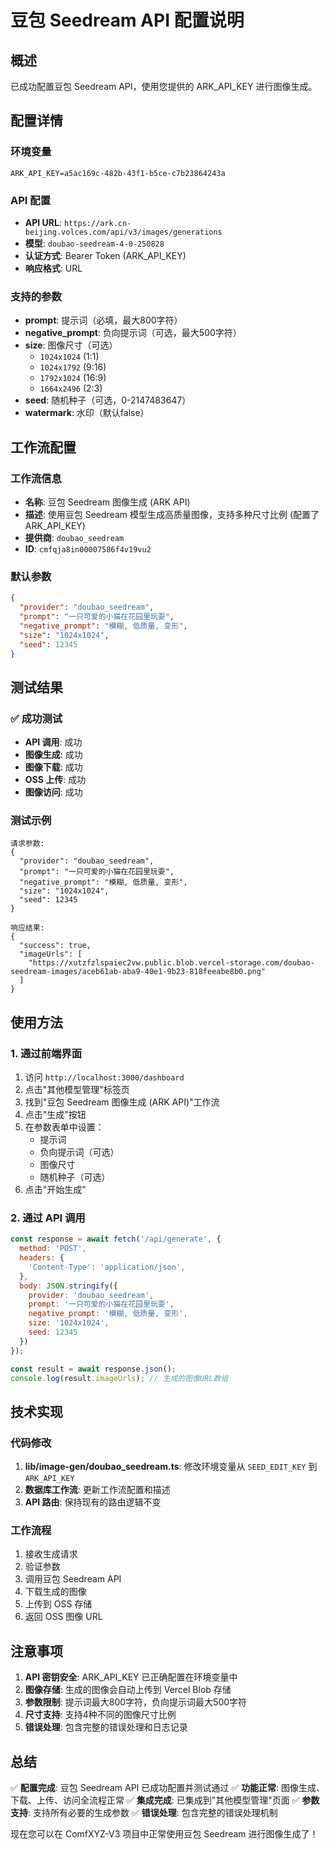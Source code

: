 # 豆包 Seedream API 配置说明

## 概述

已成功配置豆包 Seedream API，使用您提供的 ARK_API_KEY 进行图像生成。

## 配置详情

### 环境变量
```env
ARK_API_KEY=a5ac169c-482b-43f1-b5ce-c7b23864243a
```

### API 配置
- **API URL**: `https://ark.cn-beijing.volces.com/api/v3/images/generations`
- **模型**: `doubao-seedream-4-0-250828`
- **认证方式**: Bearer Token (ARK_API_KEY)
- **响应格式**: URL

### 支持的参数
- **prompt**: 提示词（必填，最大800字符）
- **negative_prompt**: 负向提示词（可选，最大500字符）
- **size**: 图像尺寸（可选）
  - `1024x1024` (1:1)
  - `1024x1792` (9:16)
  - `1792x1024` (16:9)
  - `1664x2496` (2:3)
- **seed**: 随机种子（可选，0-2147483647）
- **watermark**: 水印（默认false）

## 工作流配置

### 工作流信息
- **名称**: 豆包 Seedream 图像生成 (ARK API)
- **描述**: 使用豆包 Seedream 模型生成高质量图像，支持多种尺寸比例 (配置了 ARK_API_KEY)
- **提供商**: `doubao_seedream`
- **ID**: `cmfqja8in00007586f4v19vu2`

### 默认参数
```json
{
  "provider": "doubao_seedream",
  "prompt": "一只可爱的小猫在花园里玩耍",
  "negative_prompt": "模糊, 低质量, 变形",
  "size": "1024x1024",
  "seed": 12345
}
```

## 测试结果

### ✅ 成功测试
- **API 调用**: 成功
- **图像生成**: 成功
- **图像下载**: 成功
- **OSS 上传**: 成功
- **图像访问**: 成功

### 测试示例
```
请求参数:
{
  "provider": "doubao_seedream",
  "prompt": "一只可爱的小猫在花园里玩耍",
  "negative_prompt": "模糊, 低质量, 变形",
  "size": "1024x1024",
  "seed": 12345
}

响应结果:
{
  "success": true,
  "imageUrls": [
    "https://xutzfzlspaiec2vw.public.blob.vercel-storage.com/doubao-seedream-images/aceb61ab-aba9-40e1-9b23-818feeabe8b0.png"
  ]
}
```

## 使用方法

### 1. 通过前端界面
1. 访问 `http://localhost:3000/dashboard`
2. 点击"其他模型管理"标签页
3. 找到"豆包 Seedream 图像生成 (ARK API)"工作流
4. 点击"生成"按钮
5. 在参数表单中设置：
   - 提示词
   - 负向提示词（可选）
   - 图像尺寸
   - 随机种子（可选）
6. 点击"开始生成"

### 2. 通过 API 调用
```javascript
const response = await fetch('/api/generate', {
  method: 'POST',
  headers: {
    'Content-Type': 'application/json',
  },
  body: JSON.stringify({
    provider: 'doubao_seedream',
    prompt: '一只可爱的小猫在花园里玩耍',
    negative_prompt: '模糊, 低质量, 变形',
    size: '1024x1024',
    seed: 12345
  })
});

const result = await response.json();
console.log(result.imageUrls); // 生成的图像URL数组
```

## 技术实现

### 代码修改
1. **lib/image-gen/doubao_seedream.ts**: 修改环境变量从 `SEED_EDIT_KEY` 到 `ARK_API_KEY`
2. **数据库工作流**: 更新工作流配置和描述
3. **API 路由**: 保持现有的路由逻辑不变

### 工作流程
1. 接收生成请求
2. 验证参数
3. 调用豆包 Seedream API
4. 下载生成的图像
5. 上传到 OSS 存储
6. 返回 OSS 图像 URL

## 注意事项

1. **API 密钥安全**: ARK_API_KEY 已正确配置在环境变量中
2. **图像存储**: 生成的图像会自动上传到 Vercel Blob 存储
3. **参数限制**: 提示词最大800字符，负向提示词最大500字符
4. **尺寸支持**: 支持4种不同的图像尺寸比例
5. **错误处理**: 包含完整的错误处理和日志记录

## 总结

✅ **配置完成**: 豆包 Seedream API 已成功配置并测试通过
✅ **功能正常**: 图像生成、下载、上传、访问全流程正常
✅ **集成完成**: 已集成到"其他模型管理"页面
✅ **参数支持**: 支持所有必要的生成参数
✅ **错误处理**: 包含完整的错误处理机制

现在您可以在 ComfXYZ-V3 项目中正常使用豆包 Seedream 进行图像生成了！
